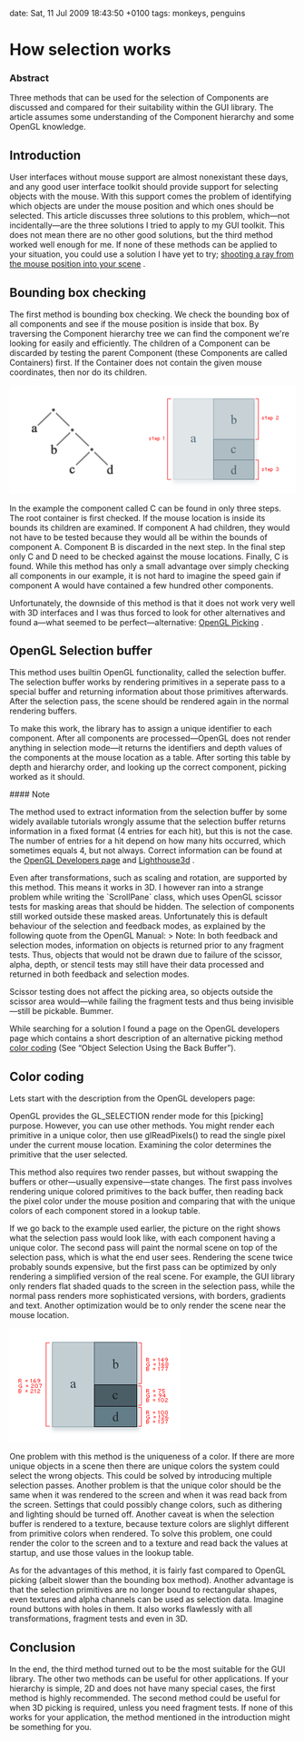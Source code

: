 date: Sat, 11 Jul 2009 18:43:50 +0100
tags: monkeys, penguins


# How selection works
### Abstract

Three methods that can be used for the selection of Components are discussed and compared for their suitability within the GUI library. The article assumes some understanding of the Component hierarchy and some OpenGL knowledge.

## Introduction

User interfaces without mouse support are almost nonexistant these days, and any good user interface toolkit should provide support for selecting objects with the mouse. With this support comes the problem of identifying which objects are under the mouse position and which ones should be selected. This article discusses three solutions to this problem, which—not incidentally—are the three solutions I tried to apply to my GUI toolkit. This does not mean there are no other good solutions, but the third method worked well enough for me. If none of these methods can be applied to your situation, you could use a solution I have yet to try; [shooting a ray from the mouse position into your scene](http://www.bookofhook.com/Article/GameDevelopment/mousepick.pdf) .

## Bounding box checking

The first method is bounding box checking. We check the bounding box of all components and see if the mouse position is inside that box. By traversing the Component hierarchy tree we can find the component we're looking for easily and efficiently. The children of a Component can be discarded by testing the parent Component (these Components are called Containers) first. If the Container does not contain the given mouse coordinates, then nor do its children.

![](bounding_box.png)

In the example the component called C can be found in only three steps. The root container is first checked. If the mouse location is inside its bounds its children are examined. If component A had children, they would not have to be tested because they would all be within the bounds of component A. Component B is discarded in the next step. In the final step only C and D need to be checked against the mouse locations. Finally, C is found. While this method has only a small advantage over simply checking all components in our example, it is not hard to imagine the speed gain if component A would have contained a few hundred other components.

Unfortunately, the downside of this method is that it does not work very well with 3D interfaces and I was thus forced to look for other alternatives and found a—what seemed to be perfect—alternative: [OpenGL Picking](http://www.rush3d.com/reference/opengl-redbook-1.1/chapter12.html) .

## OpenGL Selection buffer

This method uses builtin OpenGL functionality, called the selection buffer. The selection buffer works by rendering primitives in a seperate pass to a special buffer and returning information about those primitives afterwards. After the selection pass, the scene should be rendered again in the normal rendering buffers.

To make this work, the library has to assign a unique identifier to each component. After all components are processed—OpenGL does not render anything in selection mode—it returns the identifiers and depth values of the components at the mouse location as a table. After sorting this table by depth and hierarchy order, and looking up the correct component, picking worked as it should.
<div class="sidebar">
#### Note

The method used to extract information from the selection buffer by some widely available tutorials wrongly assume that the selection buffer returns information in a fixed format (4 entries for each hit), but this is not the case. The number of entries for a hit depend on how many hits occurred, which sometimes equals 4, but not always. Correct information can be found at the [OpenGL Developers page](http://www.opengl.org/developers/faqs/technical/selection.htm) and [Lighthouse3d](http://www.lighthouse3d.com/opengl/picking/index.php3?openglway) .
</div>
Even after transformations, such as scaling and rotation, are supported by this method. This means it works in 3D. I however ran into a strange problem while writing the `ScrollPane` class, which uses OpenGL scissor tests for masking areas that should be hidden. The selection of components still worked outside these masked areas. Unfortunately this is default behaviour of the selection and feedback modes, as explained by the following quote from the OpenGL Manual:
>
Note: In both feedback and selection modes, information on objects is returned prior to any fragment tests. Thus, objects that would not be drawn due to failure of the scissor, alpha, depth, or stencil tests may still have their data processed and returned in both feedback and selection modes.

Scissor testing does not affect the picking area, so objects outside the scissor area would—while failing the fragment tests and thus being invisible—still be pickable. Bummer.

While searching for a solution I found a page on the OpenGL developers page which contains a short description of an alternative picking method [color coding](http://www.rush3d.com/reference/opengl-redbook-1.1/chapter13.html) (See “Object Selection Using the Back Buffer”).

## Color coding

Lets start with the description from the OpenGL developers page:
>
OpenGL provides the GL_SELECTION render mode for this [picking] purpose. However, you can use other methods. You might render each primitive in a unique color, then use glReadPixels() to read the single pixel under the current mouse location. Examining the color determines the primitive that the user selected.

This method also requires two render passes, but without swapping the buffers or other—usually expensive—state changes. The first pass involves rendering unique colored primitives to the back buffer, then reading back the pixel color under the mouse position and comparing that with the unique colors of each component stored in a lookup table.

If we go back to the example used earlier, the picture on the right shows what the selection pass would look like, with each component having a unique color. The second pass will paint the normal scene on top of the selection pass, which is what the end user sees. Rendering the scene twice probably sounds expensive, but the first pass can be optimized by only rendering a simplified version of the real scene. For example, the GUI library only renders flat shaded quads to the screen in the selection pass, while the normal pass renders more sophisticated versions, with borders, gradients and text. Another optimization would be to only render the scene near the mouse location.

![](color_coding.png)

One problem with this method is the uniqueness of a color. If there are more unique objects in a scene then there are unique colors the system could select the wrong objects. This could be solved by introducing multiple selection passes. Another problem is that the unique color should be the same when it was rendered to the screen and when it was read back from the screen. Settings that could possibly change colors, such as dithering and lighting should be turned off. Another caveat is when the selection buffer is rendered to a texture, because texture colors are slighlyt different from primitive colors when rendered. To solve this problem, one could render the color to the screen and to a texture and read back the values at startup, and use those values in the lookup table.

As for the advantages of this method, it is fairly fast compared to OpenGL picking (albeit slower than the bounding box method). Another advantage is that the selection primitives are no longer bound to rectangular shapes, even textures and alpha channels can be used as selection data. Imagine round buttons with holes in them. It also works flawlessly with all transformations, fragment tests and even in 3D.

## Conclusion

In the end, the third method turned out to be the most suitable for the GUI library. The other two methods can be useful for other applications. If your hierarchy is simple, 2D and does not have many special cases, the first method is highly recommended. The second method could be useful for when 3D picking is required, unless you need fragment tests. If none of this works for your application, the method mentioned in the introduction might be something for you.
